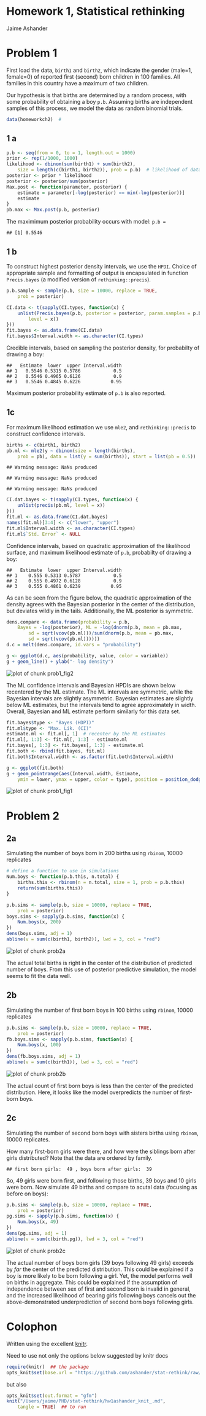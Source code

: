 # Homework 1, Statistical rethinking
 Jaime Ashander






# Problem 1  

First load the data, `birth1` and `birth2`, which indicate the gender (male=1, female=0) of reported first (second) born children in 100 families.
All families in this country have a maximum of two children.

Our hypothesis is that births are determined by a random process, with some probability of obtaining a boy `p.b`.
Assuming births are independent samples of this process, we model the data as random binomial trials.
 
```r
data(homeworkch2)  #
```



## 1 a

```r
p.b <- seq(from = 0, to = 1, length.out = 1000)
prior <- rep(1/1000, 1000)
likelihood <- dbinom(sum(birth1) + sum(birth2), 
    size = length(c(birth1, birth2)), prob = p.b)  # likelihood of data given 1000 models (binomial success parameter)
posterior <- prior * likelihood
posterior <- posterior/sum(posterior)
Max.post <- function(parameter, posterior) {
    estimate = parameter[-log(posterior) == min(-log(posterior))]
    estimate
}
pb.max <- Max.post(p.b, posterior)
```



  The maximimum posterior probability occurs with model: `p.b = `

```
## [1] 0.5546
```




## 1 b




To construct highest posterior density intervals, we use the `HPDI`.
Choice of appropriate sample and formatting of output is encapsulated in function `Precis.bayes` (a modified version of `rethinking::precis`). 
  
```r
p.b.sample <- sample(p.b, size = 10000, replace = TRUE, 
    prob = posterior)

CI.data <- t(sapply(CI.types, function(x) {
    unlist(Precis.bayes(p.b, posterior = posterior, param.samples = p.b.sample, 
        level = x))
}))
fit.bayes <- as.data.frame(CI.data)
fit.bayes$Interval.width <- as.character(CI.types)
```



Credible intervals, based on sampling the posterior density, for probabilty of drawing a boy:
  
```
##   Estimate  lower  upper Interval.width
## 1   0.5546 0.5315 0.5786            0.5
## 2   0.5546 0.4965 0.6126            0.9
## 3   0.5546 0.4845 0.6226           0.95
```



  Maximum posterior probability estimate of `p.b` is also reported.

## 1c

For maximum likelihood estimation we use `mle2`, and `rethinking::precis` to construct confidence intervals. 

```r
births <- c(birth1, birth2)
pb.ml <- mle2(y ~ dbinom(size = length(births), 
    prob = pb), data = list(y = sum(births)), start = list(pb = 0.5))
```
```
## Warning message: NaNs produced
```
```
## Warning message: NaNs produced
```
```
## Warning message: NaNs produced
```
```r
CI.dat.bayes <- t(sapply(CI.types, function(x) {
    unlist(precis(pb.ml, level = x))
}))
fit.ml <- as.data.frame(CI.dat.bayes)
names(fit.ml)[3:4] <- c("lower", "upper")
fit.ml$Interval.width <- as.character(CI.types)
fit.ml$`Std. Error` <- NULL
```



  Confidence intervals, based on quadratic approximation of the likelihood surface, and maximum likelihood estimate of `p.b`, probabilty of drawing a boy:
  
```
##   Estimate  lower  upper Interval.width
## 1    0.555 0.5313 0.5787            0.5
## 2    0.555 0.4972 0.6128            0.9
## 3    0.555 0.4861 0.6239           0.95
```


  
  
As can be seen from the figure below, the quadratic approximation of the density agrees with the Bayesian posterior in the center of the distribution, but deviates wildly in the tails.
Additionally, the ML posterior is symmetric.

```r
dens.compare <- data.frame(probability = p.b, 
    Bayes = -log(posterior), ML = -log(dnorm(p.b, mean = pb.max, 
        sd = sqrt(vcov(pb.ml)))/sum(dnorm(p.b, mean = pb.max, 
        sd = sqrt(vcov(pb.ml))))))
d.c = melt(dens.compare, id.vars = "probability")

g <- ggplot(d.c, aes(probability, value, color = variable))
g + geom_line() + ylab("- log density")
```
![plot of chunk prob1_fig2](https://github.com/ashander/stat-rethink/raw/master/prob1_fig2.png)


The ML confidence intervals and Bayesian HPDIs are shown below recentered by the ML estimate.
The ML intervals are symmetric, while the Bayesian intervals are slightly asymmetric.
Bayesian estimates are slightly below ML estimates, but the intervals tend to agree approximately in width.
Overall, Bayesian and ML estimate perform similarly for this data set. 

  
```r
fit.bayes$type <- "Bayes (HDPI)"
fit.ml$type <- "Max. Lik. (CI)"
estimate.ml <- fit.ml[, 1]  # recenter by the ML estimates
fit.ml[, 1:3] <- fit.ml[, 1:3] - estimate.ml
fit.bayes[, 1:3] <- fit.bayes[, 1:3] - estimate.ml
fit.both <- rbind(fit.bayes, fit.ml)
fit.both$Interval.width <- as.factor(fit.both$Interval.width)

g <- ggplot(fit.both)
g + geom_pointrange(aes(Interval.width, Estimate, 
    ymin = lower, ymax = upper, color = type), position = position_dodge(width = 0.1))
```
![plot of chunk prob1_fig1](https://github.com/ashander/stat-rethink/raw/master/prob1_fig1.png)



  
# Problem 2

## 2a

 Simulating the number of boys born in 200 births using `rbinom`, 10000 replicates

```r
# define a function to use in simulations
Num.boys <- function(p.b.this, n.total) {
    births.this <- rbinom(n = n.total, size = 1, prob = p.b.this)
    return(sum(births.this))
}

p.b.sims <- sample(p.b, size = 10000, replace = TRUE, 
    prob = posterior)
boys.sims <- sapply(p.b.sims, function(x) {
    Num.boys(x, 200)
})
dens(boys.sims, adj = 1)
abline(v = sum(c(birth1, birth2)), lwd = 3, col = "red")
```
![plot of chunk prob2a](https://github.com/ashander/stat-rethink/raw/master/prob2a.png)


  The actual total births is right in the center of the distribution of predicted number of boys.
From this use of posterior predictive simulation, the model seems to fit the data well.


## 2b

 Simulating the number of first born boys in 100 births using `rbinom`, 10000 replicates

```r
p.b.sims <- sample(p.b, size = 10000, replace = TRUE, 
    prob = posterior)
fb.boys.sims <- sapply(p.b.sims, function(x) {
    Num.boys(x, 100)
})
dens(fb.boys.sims, adj = 1)
abline(v = sum(c(birth1)), lwd = 3, col = "red")
```
![plot of chunk prob2b](https://github.com/ashander/stat-rethink/raw/master/prob2b.png)


  The actual count of first born boys is less than the center of the predicted distribution.
Here, it looks like the model overpredicts the number of first-born boys.


## 2c

 Simulating the number of second born boys with sisters births using `rbinom`, 10000 replicates.

How many first-born girls were there, and how were the siblings born after girls distributed?
Note that the data are ordered by family.

```
## first born girls:  49 , boys born after girls:  39 
```


  
So, 49 girls were born first, and following those births, 39 boys and 10 girls were born. 
Now simulate 49 births and compare to acutal data (focusing as before on boys):

```r
p.b.sims <- sample(p.b, size = 10000, replace = TRUE, 
    prob = posterior)
pg.sims <- sapply(p.b.sims, function(x) {
    Num.boys(x, 49)
})
dens(pg.sims, adj = 1)
abline(v = sum(c(birth.pg)), lwd = 3, col = "red")
```
![plot of chunk prob2c](https://github.com/ashander/stat-rethink/raw/master/prob2c.png)


  The actual number of boys born girls (39 boys following 49 girls) exceeds by  _far_ the center of the predicted distribution.
This could be explained if a boy is more likely to be born following a girl.
Yet, the model performs well on births in aggregate.
This could be explained if the assumption of independence between sex of first and second born is invalid in general, and the increased likelihood of bearing girls following boys cancels out the above-demonstrated underprediction of second born boys following girls.



  
# Colophon 

Written using the excellent [knitr](http://yihui.github.com/knitr/).

Need to use not only the options below suggested by knitr docs

```r
require(knitr)  ## the package
opts_knit$set(base.url = "https://github.com/ashander/stat-rethink/raw/master/")
```



but also 

```r
opts_knit$set(out.format = "gfm")
knit("/Users/jaime/PHD/stat-rethink/hw1ashander_knit_.md", 
    tangle = TRUE)  ## to run
```



